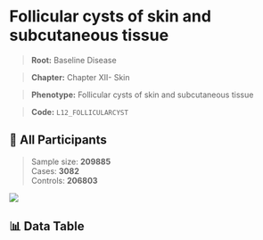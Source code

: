 # Follicular cysts of skin and subcutaneous tissue

> **Root:** Baseline Disease  

> **Chapter:** Chapter XII- Skin  

> **Phenotype:** Follicular cysts of skin and subcutaneous tissue  

> **Code:** `L12_FOLLICULARCYST`

## 🧪 All Participants  
> Sample size: **209885**  
> Cases: **3082**  
> Controls: **206803**
<img src="/Sensitive/Figures/ALL/Baseline/L12_FOLLICULARCYST.png"/>

## 📊 Data Table
<CsvTableMRF src="/Sensitive/Data/ALL/Baseline/LG_L12_FOLLICULARCYST.csv"/>

